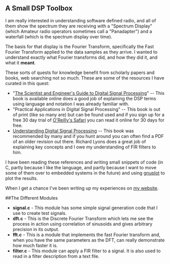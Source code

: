 A Small DSP Toolbox
---------------------

I am really interested in understanding software defined radio, and all of them
show the spectrum they are receiving with a "Spectrum Display" (which Amateur
radio operators sometimes call a "Panadapter") and a waterfall (which is the
spectrum display over time).

The basis for that display is the Fourier Transform, specifically the Fast
Fourier Transform applied to the data samples as they arrive. I wanted to
understand exactly what Fourier transforms did, and how they 
did it, and what it **meant**.

These sorts of quests for knowledge benefit from scholarly papers and books,
web searching not so much. These are some of the resources I have curated
in this quest: 

  * "[The Scientist and Engineer's Guide to Digital Signal Processing](https://www.dspguide.com)" -- This
     book is available online does a good job of explaining the DSP terms using
	 language and notation I was already familiar with.
  *  "Practical Applications in Digital Signal Processing" -- This book is out
of print (like so many are) but can be found used and if you sign up for
a free 30 day trial of [O'Reilly's Safari](https://learning.oreilly.com/accounts/login/)
you can read it online for 30 days for free.
  * [Understanding Digital Signal Processing](https://www.amazon.com/Understanding-Digital-Signal-Processing-3rd/dp/0137027419) -- This book was 
recommended by many and if you hunt around you can often find a PDF
of an older revision out there. Richard Lyons does a great job of explaining
key concepts and I owe my understanding of FIR filters to him.

I have been reading these references and writing small snippets of code
(in C, partly because I like the language, and partly because I want to move
some of them over to embedded systems in the future) and using 
[gnuplot](https://gnuplot.org) to plot the results.

When I get a chance I've been writing up my experiences on 
[my website](https://robotics.mcmanis.com).

##The Different Modules

  *  __signal.c__ - This module has some simple signal generation
    code that I use to create test signals.
  * __dft.c__ - This is the Discrete Fourier Transform which lets
    me see the process in action using correlation of sinusoids and
    gives arbitrary precision in its output.
  * __fft.c__ - This is a module that implements the fast Fourier
    transform and, when you have the same parameters as the DFT,
    can really demonstrate how much faster it is.
  * __filter.c__ - This module can apply a FIR filter to a signal. It
    is also used to read in a filter description from a text file.

